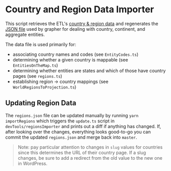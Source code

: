 # Country and Region Data Importer

This script retrieves the ETL's [country & region data](https://github.com/owid/etl/tree/master/etl/steps/data/garden/regions) and regenerates the [JSON file](../../packages/@ourworldindata/utils/src/regions.json) used by grapher for dealing with country, continent, and aggregate entities.

The data file is used primarily for:

-   associating country names and codes (see `EntityCodes.ts`)
-   determining whether a given country is mappable (see `EntitiesOnTheMap.ts`)
-   determining whether entities are states and which of those have country pages (see `regions.ts`)
-   establishing region → country mappings (see `WorldRegionsToProjection.ts`)


## Updating Region Data

The `regions.json` file can be updated manually by running `yarn importRegions` which triggers the `update.ts` script in `devTools/regionsImporter` and prints out a diff if anything has changed. If, after looking over the changes, everything looks good-to-go you can commit the updated `regions.json` and merge back into `master`.

> Note: pay particular attention to changes in `slug` values for countries since this determines the URL of their country page. If a slug changes, be sure to add a redirect from the old value to the new one in WordPress.

